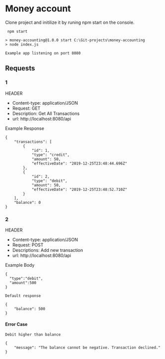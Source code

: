 # Money account

Clone project and initilize it by runing npm start on the console.

```
 npm start

> money-accounting@1.0.0 start C:\Git-projects\money-accounting
> node index.js

Example app listening on port 8080
```

## Requests

### 1

HEADER

- Content-type: application/JSON
- Request: GET
- Description: Get All Transactions
- url: http://localhost:8080/api

Example Response

```
{
    "transactions": [
        {
            "id": 1,
            "type": "credit",
            "amount": 50,
            "effectiveDate": "2019-12-25T23:48:44.696Z"
        },
        {
            "id": 2,
            "type": "debit",
            "amount": 50,
            "effectiveDate": "2019-12-25T23:48:52.710Z"
        }
    ],
    "balance": 0
}
```

### 2

HEADER

- Content-type: application/JSON
- Request: POST
- Descriptions: Add new transaction
- url: http://localhost:8080/api

Example Body

```
{
  "type":"debit",
  "amount":500
}

Default response

{
    "balance": 500
}
```

#### Error Case

`Debit higher than balance`

```
{
    "message": "The balance cannot be negative. Transaction declined."
}
```
